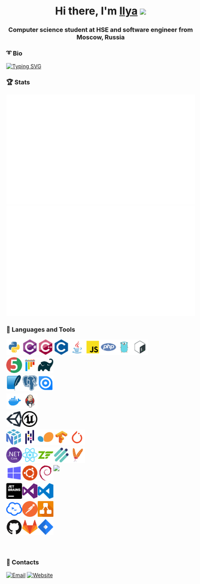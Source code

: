 <h1 align="center">Hi there, I'm <a href="http://ilya.code.tilda.ws" target="_blank">Ilya</a> 
<img src="https://github.com/blackcater/blackcater/raw/main/images/Hi.gif" height="32"/></h1>
<h3 align="center">Computer science student at HSE and software engineer from Moscow, Russia</h3>

### :curly_loop: Bio
[![Typing SVG](https://readme-typing-svg.herokuapp.com?color=%2336BCF7&lines=I+am+currently+22+years+old)](https://git.io/typing-svg)

### :trophy: Stats

![Stats Overview](https://raw.githubusercontent.com/richerX/github-stats-transparent/output/generated/overview.svg)
![Most Used Languages](https://raw.githubusercontent.com/richerX/github-stats-transparent/output/generated/languages.svg)

### :hammer: Languages and Tools
<p>
<img align="left" height ="42px" src="icons/python.svg">
<img align="left" height ="42px" src="icons/csharp.svg">
<img align="left" height ="42px" src="icons/cplusplus.svg">
<img align="left" height ="42px" src="icons/c.svg">
<img align="left" height ="42px" src="icons/java.svg">
<img align="left" height ="42px" src="icons/javascript.svg">
<img align="left" height ="42px" src="icons/php.svg">
<img align="left" height ="42px" src="icons/go.svg">
<img align="left" height ="42px" src="icons/bash-colored.svg">
<br><br></p>

<p>
<img align="left" height ="42px" src="icons/junit.png">
<img align="left" height ="42px" src="icons/pytest.svg">
<img align="left" height ="42px" src="icons/gradle.svg">
<br><br></p>

<p>
<img align="left" height ="42px" src="icons/sqlite.svg">
<img align="left" height ="42px" src="icons/postgresql.svg">
<img align="left" height ="42px" src="icons/ninox.svg">
<br><br></p>

<p>
<img align="left" height ="42px" src="icons/docker.svg">
<img align="left" height ="42px" src="icons/jenkins.svg">
<br><br></p>

<p>
<img align="left" height ="42px" src="icons/unity.svg">
<img align="left" height ="42px" src="icons/unreal-engine.svg">
<br><br></p>

<p>
<img align="left" height ="42px" src="icons/numpy.svg">
<img align="left" height ="42px" src="icons/pandas.svg">
<img align="left" height ="42px" src="icons/scikit_learn.svg">
<img align="left" height ="42px" src="icons/tensorflow.svg"> 
<img align="left" height ="42px" src="icons/pytorch.svg">
<br><br></p>

<p>
<img align="left" height ="42px" src="icons/net.svg">
<img align="left" height ="42px" src="icons/react.svg">
<img align="left" height ="42px" src="icons/zend.svg">
<img align="left" height ="42px" src="icons/guzzle.png">
<img align="left" height ="42px" src="icons/maven.svg">
<br><br></p>

<p>
<img align="left" height ="42px" src="icons/windows.svg">
<img align="left" height ="42px" src="icons/ubuntu.svg">
<img align="left" height ="42px" src="icons/debian.svg">
<img align="left" height ="42px" src="icons/redhat.png">
<br><br></p>

<p>
<img align="left" height ="42px" src="icons/jetbrains.svg">
<img align="left" height ="42px" src="icons/visualstudio.svg">
<img align="left" height ="42px" src="icons/visual-studio-code.svg">
<br><br></p>

<p>
<img align="left" height ="42px" src="icons/termius.svg">
<img align="left" height ="42px" src="icons/postman.svg">
<img align="left" height ="42px" src="icons/draw_io.svg">
<br><br></p>

<p>
<img align="left" height ="42px" src="icons/github.svg">
<img align="left" height ="42px" src="icons/gitlab.svg">
<img align="left" height ="42px" src="icons/jira.svg">
<br><br></p>

<br><br>

### :email: Contacts
[![Email](https://img.shields.io/badge/Gmail-D14836?style=for-the-badge&logo=gmail&logoColor=white)](mailto:ilya.kunin@mail.ru)
[![Website](https://img.shields.io/badge/website-000000?style=for-the-badge&logo=About.me&logoColor=white)](http://ilya.code.tilda.ws/)

